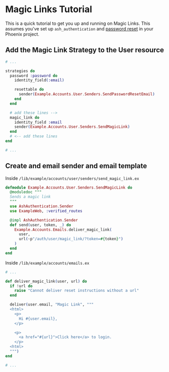 # Magic Links Tutorial

This is a quick tutorial to get you up and running on Magic Links.
This assumes you've set up `ash_authentication` and [password reset](https://ash-hq.org/docs/guides/ash_authentication_phoenix/latest/tutorials/getting-started-with-ash-authentication-phoenix) in your Phoenix project.

## Add the Magic Link Strategy to the User resource

```elixir
# ...

strategies do
  password :password do
    identity_field(:email)

    resettable do
      sender(Example.Accounts.User.Senders.SendPasswordResetEmail)
    end
  end

  # add these lines -->
  magic_link do
    identity_field :email
    sender(Example.Accounts.User.Senders.SendMagicLink)
  end
  # <-- add these lines
end

# ...
```

## Create and email sender and email template

Inside `/lib/example/accounts/user/senders/send_magic_link.ex`

```elixir
defmodule Example.Accounts.User.Senders.SendMagicLink do
  @moduledoc """
  Sends a magic link
  """
  use AshAuthentication.Sender
  use ExampleWeb, :verified_routes

  @impl AshAuthentication.Sender
  def send(user, token, _) do
    Example.Accounts.Emails.deliver_magic_link(
      user,
      url(~p"/auth/user/magic_link/?token=#{token}")
    )
  end
end
```

Inside `/lib/example/accounts/emails.ex`

```elixir
# ...

def deliver_magic_link(user, url) do
  if !url do
    raise "Cannot deliver reset instructions without a url"
  end

  deliver(user.email, "Magic Link", """
  <html>
    <p>
      Hi #{user.email},
    </p>

    <p>
      <a href="#{url}">Click here</a> to login.
    </p>
  <html>
  """)
end

# ...
```
